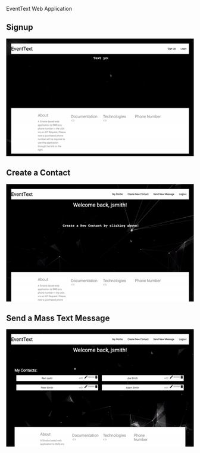 EventText Web Application
<h2> Signup</h2>

 ![Alt Text](https://github.com/ravibkjoshi/EventText/blob/master/public/signup.gif)

<h2> Create a Contact</h2>

 ![Alt Text](https://github.com/ravibkjoshi/EventText/blob/master/public/contact.gif)

 <h2> Send a Mass Text Message</h2>

 ![Alt Text](https://github.com/ravibkjoshi/EventText/blob/master/public/message.gif)






